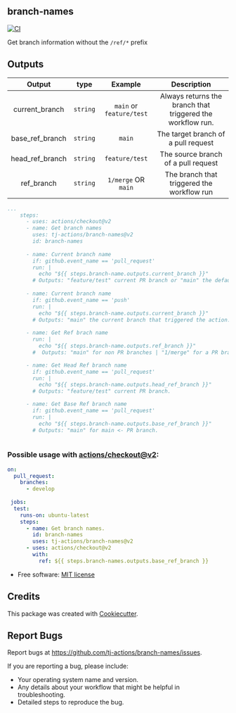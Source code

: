 branch-names
------------

[![CI](https://github.com/tj-actions/branch-names/workflows/CI/badge.svg)](https://github.com/tj-actions/branch-names/actions?query=workflow%3ACI)

Get branch information without the `/ref/*` prefix

## Outputs

|   Output             |    type     |  Example                    |  Description                                                |
|:--------------------:|:-----------:|:---------------------------:|:-----------------------------------------------------------:|
|  current_branch      |  `string`   |    `main` or `feature/test` |  Always returns the branch that triggered the workflow run. |
|  base_ref_branch     |  `string`   |    `main`                   |  The target branch of a pull request                        |
|  head_ref_branch     |  `string`   |    `feature/test`           |  The source branch of a pull request                        |
|  ref_branch          |  `string`   |    `1/merge` OR `main`      |  The branch that triggered the workflow run                 |



```yaml
...
    steps:
      - uses: actions/checkout@v2
      - name: Get branch names
        uses: tj-actions/branch-names@v2
        id: branch-names
      
      - name: Current branch name
        if: github.event_name == 'pull_request'
        run: |
          echo "${{ steps.branch-name.outputs.current_branch }}"
        # Outputs: "feature/test" current PR branch or "main" the default branch that triggered the push event.
      
      - name: Current branch name
        if: github.event_name == 'push'
        run: |
          echo "${{ steps.branch-name.outputs.current_branch }}"
        # Outputs: "main" the current branch that triggered the action.
      
      - name: Get Ref brach name
        run: |
          echo "${{ steps.branch-name.outputs.ref_branch }}"
        #  Outputs: "main" for non PR branches | "1/merge" for a PR branch

      - name: Get Head Ref branch name
        if: github.event_name == 'pull_request'
        run: |
          echo "${{ steps.branch-name.outputs.head_ref_branch }}"
        # Outputs: "feature/test" current PR branch.

      - name: Get Base Ref branch name
        if: github.event_name == 'pull_request'
        run: |
          echo "${{ steps.branch-name.outputs.base_ref_branch }}"
        # Outputs: "main" for main <- PR branch.
      
```


### Possible usage with [actions/checkout@v2](https://github.com/actions/checkout):

```yaml
on:
  pull_request:
    branches:
      - develop
    
 jobs:
  test:
    runs-on: ubuntu-latest
    steps:
      - name: Get branch names.
        id: branch-names
        uses: tj-actions/branch-names@v2
      - uses: actions/checkout@v2
        with:
          ref: ${{ steps.branch-names.outputs.base_ref_branch }}
```



* Free software: [MIT license](LICENSE)


Credits
-------

This package was created with [Cookiecutter](https://github.com/cookiecutter/cookiecutter).



Report Bugs
-----------

Report bugs at https://github.com/tj-actions/branch-names/issues.

If you are reporting a bug, please include:

* Your operating system name and version.
* Any details about your workflow that might be helpful in troubleshooting.
* Detailed steps to reproduce the bug.

